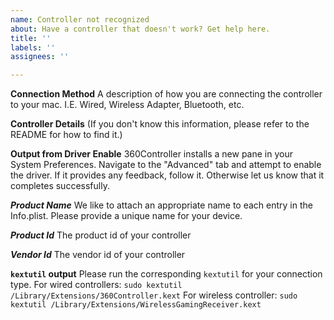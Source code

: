 ```yaml
---
name: Controller not recognized
about: Have a controller that doesn't work? Get help here.
title: ''
labels: ''
assignees: ''

---
```


**Connection Method**
A description of how you are connecting the controller to your mac. I.E. Wired, Wireless Adapter, Bluetooth, etc.

**Controller Details**
(If you don't know this information, please refer to the README for how to find it.)

**Output from Driver Enable**
360Controller installs a new pane in your System Preferences. Navigate to the "Advanced" tab and attempt to enable the driver.
If it provides any feedback, follow it. Otherwise let us know that it completes successfully.

***Product Name***
We like to attach an appropriate name to each entry in the Info.plist. Please provide a unique name for your device.

***Product Id***
The product id of your controller

***Vendor Id***
The vendor id of your controller

**`kextutil` output**
Please run the corresponding `kextutil` for your connection type.
For wired controllers: `sudo kextutil /Library/Extensions/360Controller.kext`
For wireless controller: `sudo kextutil /Library/Extensions/WirelessGamingReceiver.kext`